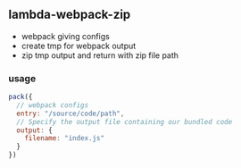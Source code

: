 ## lambda-webpack-zip
* webpack giving configs
* create tmp for webpack output
* zip tmp output and return with zip file path

### usage
``` js
pack({
  // webpack configs
  entry: "/source/code/path",
  // Specify the output file containing our bundled code
  output: {
    filename: "index.js"
  }
})
```
